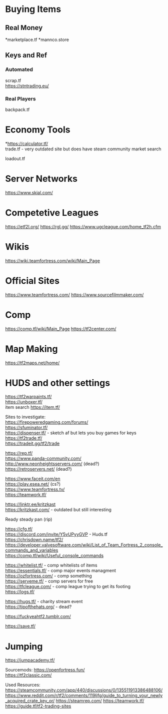 # Buying Items 
## Real Money 
*marketplace.tf 
*mannco.store 

## Keys and Ref 

### Automated 
scrap.tf  
https://stntrading.eu/  

### Real Players 
backpack.tf 

# Economy Tools
*https://calculator.tf/  
trade.tf - very outdated site but does have steam community market search  


loadout.tf 
# Server Networks 
https://www.skial.com/ 

# Competetive Leagues
https://etf2l.org/ 
https://rgl.gg/ 
https://www.ugcleague.com/home_tf2h.cfm 

# Wikis 
https://wiki.teamfortress.com/wiki/Main_Page 

# Official Sites 
https://www.teamfortress.com/ 
https://www.sourcefilmmaker.com/ 

# Comp 
https://comp.tf/wiki/Main_Page 
https://tf2center.com/ 

# Map Making 
https://tf2maps.net/home/ 

# HUDS and other settings


https://tf2warpaints.tf/  
https://unboxer.tf/  
item search https://item.tf/  

Sites to investigate:  
https://firepoweredgaming.com/forums/   
https://sfuminator.tf/  
https://dispenser.tf/ - sketch af but lets you buy games for keys  
https://tf2trade.tf/  
https://tradeit.gg/tf2/trade  

https://rep.tf/  
https://www.panda-community.com/  
http://www.neonheightsservers.com/ (dead?)  
https://retroservers.net/ (dead?)  

https://www.faceit.com/en  
https://play.esea.net/ (cs?)  
https://www.teamfortress.tv/  
https://teamwork.tf/  

https://linktr.ee/kritzkast  
https://kritzkast.com/ - outdated but still interesting  

Ready steady pan (rip)  

https://cfg.tf/  
https://discord.com/invite/Y5vUPyyGVP - Huds.tf  
https://chrisdown.name/tf2/  
https://developer.valvesoftware.com/wiki/List_of_Team_Fortress_2_console_commands_and_variables  
https://comp.tf/wiki/Useful_console_commands  


https://whitelist.tf/ - comp whitelists of items   
https://essentials.tf/ - comp major events managment   
https://ozfortress.com/ - comp something  
https://serveme.tf/ - comp servers for free  
https://tfcleague.com/ - comp league trying to get its footing  
https://logs.tf/  


https://hugs.tf/ - charity stream event  
https://tipofthehats.org/ - dead?  

https://fuckyeahtf2.tumblr.com/  

https://save.tf/  

# Jumping
https://jumpacademy.tf/  

Sourcemods: 
https://openfortress.fun/  
https://tf2classic.com/  

Used Resources: 
https://steamcommunity.com/app/440/discussions/0/135511913386488106/ 
https://www.reddit.com/r/tf2/comments/119ljfg/guide_to_turning_your_newly_acquired_crate_key_or/ 
https://steamrep.com/ 
https://teamwork.tf/ 
https://guide.tf/tf2-trading-sites 

